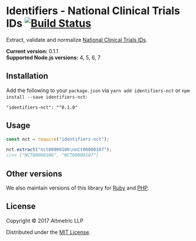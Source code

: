 # Identifiers - National Clinical Trials IDs [![Build Status](https://travis-ci.org/altmetric/identifiers-nct.svg?branch=master)](https://travis-ci.org/altmetric/identifiers-nct)

Extract, validate and normalize [National Clinical Trials IDs](https://clinicaltrials.gov/).

**Current version:** 0.1.1  
**Supported Node.js versions:** 4, 5, 6, 7

## Installation

Add the following to your `package.json` via `yarn add identifiers-nct` or `npm install --save identifiers-nct`:

```shell
"identifiers-nct": "^0.1.0"
```

## Usage

```javascript
const nct = require("identifiers-nct");

nct.extract("nct00000106\nnCt00000107");
//=> ["NCT00000106", "NCT00000107"]
```

## Other versions

We also maintain versions of this library for [Ruby](https://github.com/altmetric/identifiers) and [PHP](https://github.com/altmetric/php-identifiers).

## License

Copyright © 2017 Altmetric LLP

Distributed under the [MIT License](http://opensource.org/licenses/MIT).
